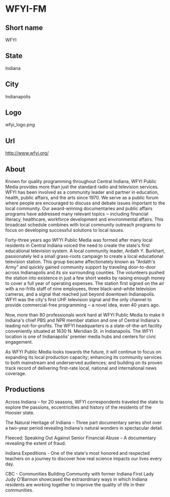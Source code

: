 # WFYI-FM

## Short name

WFYI

## State

Indiana

## City

Indianapolis

## Logo

wfyi\_logo.png

## Url

http://www.wfyi.org/

## About

Known for quality programming throughout Central Indiana, WFYI Public
Media provides more than just the standard radio and television services. WFYI
has been involved as a community leader and partner in education, health, public
affairs, and the arts since 1970. We serve as a public forum where people are
encouraged to discuss and debate issues important to the local community. Our
award-winning documentaries and public affairs programs have addressed many relevant
topics ‒ including financial literacy, healthcare, workforce development and environmental
affairs. This broadcast schedule combines with local community outreach programs
to focus on developing successful solutions to local issues.

Forty-three years
ago WFYI Public Media was formed after many local residents in Central Indiana
voiced the need to create the state's first educational television system. A local
community leader, Ardath Y. Burkhart, passionately led a small grass-roots campaign
to create a local educational television station. This group became affectionately
known as "Ardath's Army" and quickly gained community support by traveling door-to-door
across Indianapolis and its six surrounding counties. The volunteers pushed the
station into existence in just a few short weeks by raising enough money to cover
a full year of operating expenses. The station first signed on the air with a
no-frills staff of nine employees, three black-and-white television cameras, and
a signal that reached just beyond downtown Indianapolis. WFYI was the city's first
UHF television signal and the only channel to provide commercial-free programming
‒ a novel idea, even 40 years ago.

Now, more than 80 professionals work hard
at WFYI Public Media to make it Indiana's chief PBS and NPR member station and
one of Central Indiana's leading not-for-profits. The WFYI headquarters is a state-of-the-art
facility conveniently situated at 1630 N. Meridian St. in Indianapolis. The WFYI
location is one of Indianapolis' premier media hubs and centers for civic engagement.

As
WFYI Public Media looks towards the future, it will continue to focus on expanding
its local production capacity; enhancing its community services to both mainstream
and underserved audiences; and building on its proven track record of delivering
first-rate local, national and international news coverage.


## Productions

Across Indiana – for 20 seasons, WFYI correspondents traveled
the state to explore the passions, eccentricities and history of the residents
of the Hoosier state. 

The Natural Heritage of Indiana – Three part documentary
series shot over a two-year period revealing Indiana's natural wonders in spectacular
detail. 

Fleeced: Speaking Out Against Senior Financial Abuse – A documentary
revealing the extent of fraud. 

Indiana Expeditions - One of the state's most
honored and respected teachers on a journey to discover how real science impacts
our lives every day. 

CBC - Communities Building Community with former Indiana
First Lady Judy O'Bannon showcased the extraordinary ways in which Indiana residents
are working together to improve the quality of life in their communities.

